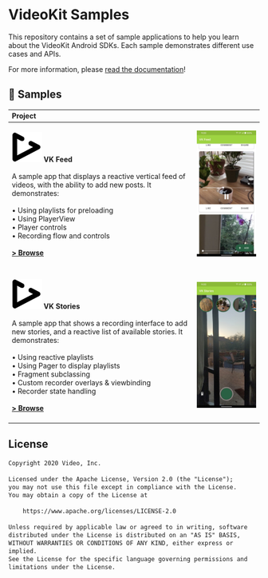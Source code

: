 # VideoKit Samples

This repository contains a set of sample applications to help you learn about the VideoKit Android SDKs.
Each sample demonstrates different use cases and APIs.

For more information, please [read the documentation](https://docs.video.io/docs/android/intro-about)!

🧬 Samples
------------

| Project | |
|:-----|---------|
|  <br><img src="readme/videokit_logo.png" alt="VideoKit" width="60"></img> **VK Feed** <br><br> A sample app that displays a reactive vertical feed of videos, with the ability to add new posts. It demonstrates: <br><br> • Using playlists for preloading<br>• Using PlayerView<br>• Player controls<br>• Recording flow and controls<br><br> **[> Browse](feed/)**<br><br> | <img src="readme/feed.jpg" width="320" alt="VideoKit sample demo"> |
|  |  |
|  <br><img src="readme/videokit_logo.png" alt="VideoKit" width="60"></img> **VK Stories** <br><br>A sample app that shows a recording interface to add new stories, and a reactive list of available stories. It demonstrates: <br><br>• Using reactive playlists<br>• Using Pager to display playlists<br>• Fragment subclassing<br>• Custom recorder overlays & viewbinding<br>• Recorder state handling<br><br>**[> Browse](stories/)** <br><br> | <img src="readme/stories.jpg" width="320" alt="VideoKit sample demo">|

## License

```
Copyright 2020 Video, Inc.

Licensed under the Apache License, Version 2.0 (the "License");
you may not use this file except in compliance with the License.
You may obtain a copy of the License at

    https://www.apache.org/licenses/LICENSE-2.0

Unless required by applicable law or agreed to in writing, software
distributed under the License is distributed on an "AS IS" BASIS,
WITHOUT WARRANTIES OR CONDITIONS OF ANY KIND, either express or implied.
See the License for the specific language governing permissions and
limitations under the License.
```
